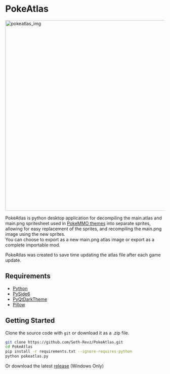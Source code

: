 PokeAtlas
==========  

<img alt='pokeatlas_img' width=600 src='https://github.com/Seth-Revz/PokeAtlas/blob/main/.github/pokeatlas.png'>  

PokeAtlas is python desktop application for decompiling the main.atlas and main.png spritesheet used in [PokeMMO themes](https://forums.pokemmo.com/index.php?/forum/33-client-customization/) into separate sprites, allowing for easy replacement of the sprites, and recompiling the main.png image using the new sprites.  
You can choose to export as a new main.png atlas image or export as a complete importable mod.

PokeAtlas was created to save time updating the atlas file after each game update.

## Requirements  

- [Python](https://www.python.org/downloads/)  
- [PySide6](https://pypi.org/project/PySide6/)  
- [PyQtDarkTheme](https://pypi.org/project/pyqtdarktheme/)  
- [Pillow](https://pypi.org/project/pillow/)  

## Getting Started  

Clone the source code with `git` or download it as a .zip file.  

```bash
git clone https://github.com/Seth-Revz/PokeAtlas.git
cd PokeAtlas
pip install -r requirements.txt --ignore-requires-python
python pokeatlas.py
```

Or download the latest [release](https://github.com/Seth-Revz/PokeAtlas/releases/latest) (Windows Only)
